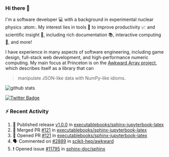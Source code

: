 ### Hi there 👋 

I'm a software developer 💻 with a background in experimental nuclear physics :atom:. My interest lies in tools :wrench: to improve productivity :chart_with_upwards_trend: and scientific insight :telescope:, including rich documentation 📚, interactive computing 🧮, and more! 

I have experience in many aspects of software engineering, including game design, full-stack web development, and high-performance numeric computing. My main focus at Princeton is on the [Awkward Array project](awkward-array.org/), which describes itself as a library that can 
> manipulate JSON-like data with NumPy-like idioms.

![github stats](https://github-readme-stats.vercel.app/api?username=agoose77&show_icons=true&hide_rank=true&hide_title=true&bg_color=30,e76445,904e95&text_color=efe3ec&icon_color=efe3ec)
<!--
**agoose77/agoose77** is a ✨ _special_ ✨ repository because its `README.md` (this file) appears on your GitHub profile.

Here are some ideas to get you started:

- 🔭 I’m currently working on ...
- 🌱 I’m currently learning ...
- 👯 I’m looking to collaborate on ...
- 🤔 I’m looking for help with ...
- 💬 Ask me about ...
- 📫 How to reach me: ...
- 😄 Pronouns: ...
- ⚡ Fun fact: ...
-->

[![Twitter Badge](https://img.shields.io/twitter/follow/agoose77?style=flat-square&logo=Twitter&logoColor=white&color=cornflowerblue)](https://twitter.com/agoose77)

### :zap: Recent Activity

<!--START_SECTION:activity-->
1. 🚀 Published release [v1.0.0](https://github.com/executablebooks/sphinx-jupyterbook-latex/releases/tag/v1.0.0) in [executablebooks/sphinx-jupyterbook-latex](https://github.com/executablebooks/sphinx-jupyterbook-latex)
2. 🎉 Merged PR [#121](https://github.com/executablebooks/sphinx-jupyterbook-latex/pull/121) in [executablebooks/sphinx-jupyterbook-latex](https://github.com/executablebooks/sphinx-jupyterbook-latex)
3. 💪 Opened PR [#121](https://github.com/executablebooks/sphinx-jupyterbook-latex/pull/121) in [executablebooks/sphinx-jupyterbook-latex](https://github.com/executablebooks/sphinx-jupyterbook-latex)
4. 🗣 Commented on [#2889](https://github.com/scikit-hep/awkward/pull/2889#issuecomment-1850285729) in [scikit-hep/awkward](https://github.com/scikit-hep/awkward)
5. ❗ Opened issue [#11795](https://github.com/sphinx-doc/sphinx/issues/11795) in [sphinx-doc/sphinx](https://github.com/sphinx-doc/sphinx)
<!--END_SECTION:activity-->
